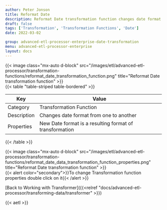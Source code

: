```yaml
---
author: Peter Jonson
title: Reformat Date
description: Reformat Date transformation function changes date format from one to another
draft: false
tags: ['Transformation', 'Transformation Functions', 'Date']
date: 2022-03-02

group: advanced-etl-processor-enterprise-date-transformation
menu: advanced-etl-processor-enterprise
layout: docs
---
```


{{< image class="mx-auto d-block"  src="/images/etl/advanced-etl-processor/transformation-functions/reformat_date_transformation_function.png" title="Reformat Date transformation function" >}}
\
{{< table "table-striped table-bordered" >}}

| Key         | Value                                                   |
| ----------- | ------------------------------------------------------- |
| Category    | Transformation Function                                 |
| Description | Changes date format from one to another                 |
| Properties  | New Date format is a resulting format of transformation |

{{< /table >}}

{{< image class="mx-auto d-block"  src="/images/etl/advanced-etl-processor/transformation-functions/reformat_date_data_transformation_function_properties.png" title="Reformat Date transformation function" >}}
\
{{< alert color="secondary">}}To change Transformation function properties double click on it{{< /alert >}}

[Back to Working with Transformer]({{<relref "docs/advanced-etl-processor/transforming-data/transformer" >}})

{{< aetl >}}
